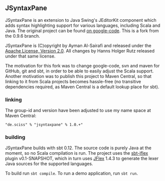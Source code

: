 ## JSyntaxPane

JSyntaxPane is an extension to Java Swing's JEditorKit component which adds syntax highlighting support for various languages, including Scala and Java. The original project can be found [on google-code](http://code.google.com/p/jsyntaxpane/). This is a fork from the 0.9.6 branch.

JSyntaxPane is (C)opyright by Ayman Al-Sairafi and released under the [Apache License, Version 2.0](http://github.com/Sciss/JSyntaxPane/blob/master/licenses/JSyntaxPane-License.txt). All changes by Hanns Holger Rutz released under that same license.

The motivation for this fork was to change google-code, svn and maven for GitHub, git and sbt, in order to be able to easily adjust the Scala support. Another motivation was to publish this project to Maven Central, so that linking to it from Scala projects becomes hassle-free (no transitive dependencies required, as Maven Central is a default lookup place for sbt).

### linking

The group-id and version have been adjusted to use my name space at Maven Central:

    "de.sciss" % "jsyntaxpane" % 1.0.+"

### building

JSyntaxPane builds with sbt 0.12. The source code is purely Java at the moment, so no Scala compilation is run. The project uses the [sbt-jflex](https://github.com/sbt/sbt-jflex) plugin v0.1-SNAPSHOT, which in turn uses [JFlex](http://jflex.de/) 1.4.3 to generate the lexer Java sources for the supported languages.

To build run `sbt compile`. To run a demo application, run `sbt run`.

